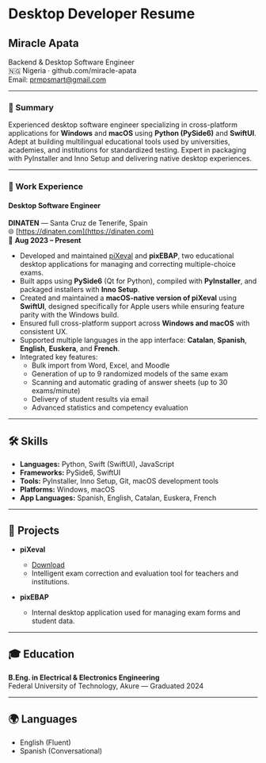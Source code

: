# Desktop Developer Resume

## Miracle Apata

Backend & Desktop Software Engineer  
🇳🇬 Nigeria · github.com/miracle-apata  
Email: <prmpsmart@gmail.com>

---

### 🧠 Summary

Experienced desktop software engineer specializing in cross-platform applications for **Windows** and **macOS** using **Python (PySide6)** and **SwiftUI**. Adept at building multilingual educational tools used by universities, academies, and institutions for standardized testing. Expert in packaging with PyInstaller and Inno Setup and delivering native desktop experiences.

---

### 💼 Work Experience

#### **Desktop Software Engineer**

**DINATEN** — Santa Cruz de Tenerife, Spain  
🌐 [https://dinaten.com](https://dinaten.com)  
📆 **Aug 2023 – Present**

- Developed and maintained [piXeval](https://dinaten.com/descargar-pixeval-2/) and **pixEBAP**, two educational desktop applications for managing and correcting multiple-choice exams.
- Built apps using **PySide6** (Qt for Python), compiled with **PyInstaller**, and packaged installers with **Inno Setup**.
- Created and maintained a **macOS-native version of piXeval** using **SwiftUI**, designed specifically for Apple users while ensuring feature parity with the Windows build.
- Ensured full cross-platform support across **Windows and macOS** with consistent UX.
- Supported multiple languages in the app interface: **Catalan**, **Spanish**, **English**, **Euskera**, and **French**.
- Integrated key features:
  - Bulk import from Word, Excel, and Moodle
  - Generation of up to 9 randomized models of the same exam
  - Scanning and automatic grading of answer sheets (up to 30 exams/minute)
  - Delivery of student results via email
  - Advanced statistics and competency evaluation

---

## 🛠️ Skills

- **Languages:** Python, Swift (SwiftUI), JavaScript
- **Frameworks:** PySide6, SwiftUI
- **Tools:** PyInstaller, Inno Setup, Git, macOS development tools
- **Platforms:** Windows, macOS
- **App Languages:** Spanish, English, Catalan, Euskera, French

---

## 🧪 Projects

- **piXeval**

  - [Download](https://dinaten.com/descargar-pixeval-2/)
  - Intelligent exam correction and evaluation tool for teachers and institutions.

- **pixEBAP**
  - Internal desktop application used for managing exam forms and student data.

---

## 🎓 Education

**B.Eng. in Electrical & Electronics Engineering**  
Federal University of Technology, Akure — Graduated 2024

---

## 🌍 Languages

- English (Fluent)
- Spanish (Conversational)
